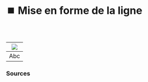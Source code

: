 # ⏹️ Mise en forme de la ligne

  
### &nbsp;

|![](links/set-line-layout/links/0-Ligne27.gif) |
|:---:|
| Abc |



### Sources

<!-- - **Prénom Nom**  
  *Titre*, 0000 -->

<!-- [^1]: Adrian Frutiger, *Type, Sign, Symbol*, 1980 -->

